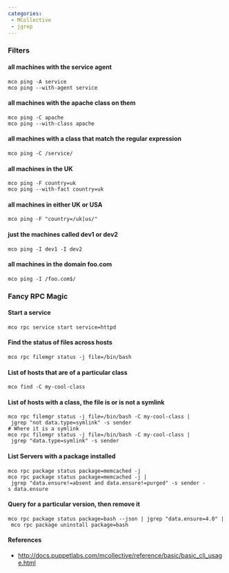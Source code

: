 ```yaml
---
categories:
 - MCollective
 - jgrep
---
```

### Filters

#### all machines with the service agent

`mco ping -A service`\
`mco ping --with-agent service`

#### all machines with the apache class on them

`mco ping -C apache`\
`mco ping --with-class apache`

#### all machines with a class that match the regular expression

`mco ping -C /service/`

#### all machines in the UK

`mco ping -F country=uk`\
`mco ping --with-fact country=uk`

#### all machines in either UK or USA

`mco ping -F "country=/uk|us/"`

#### just the machines called dev1 or dev2

`mco ping -I dev1 -I dev2`

#### all machines in the domain foo.com

`mco ping -I /foo.com$/`

### Fancy RPC Magic

#### Start a service

`mco rpc service start service=httpd`

#### Find the status of files across hosts

`mco rpc filemgr status -j file=/bin/bash`

#### List of hosts that are of a particular class

`mco find -C my-cool-class`

#### List of hosts with a class, the file is or is not a symlink

`mco rpc filemgr status -j file=/bin/bash -C my-cool-class | jgrep "not data.type=symlink" -s sender`\
`# Where it is a symlink`\
`mco rpc filemgr status -j file=/bin/bash -C my-cool-class | jgrep "data.type=symlink" -s sender`

#### List Servers with a package installed

`mco rpc package status package=memcached -j`\
`mco rpc package status package=memcached -j | jgrep "data.ensure!=absent and data.ensure!=purged" -s sender -s data.ensure`

#### Query for a particular version, then remove it

`mco rpc package status package=bash --json | jgrep "data.ensure=4.0" | mco rpc package uninstall package=bash`

#### References

-   <http://docs.puppetlabs.com/mcollective/reference/basic/basic_cli_usage.html>

